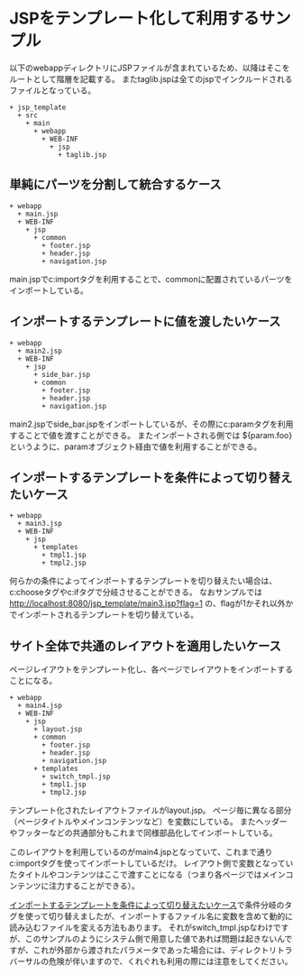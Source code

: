 # JSPをテンプレート化して利用するサンプル

以下のwebappディレクトリにJSPファイルが含まれているため、以降はそこをルートとして階層を記載する。
またtaglib.jspは全てのjspでインクルードされるファイルとなっている。

```
+ jsp_template
  + src
    + main
      + webapp
        + WEB-INF
          + jsp
            + taglib.jsp
```


## 単純にパーツを分割して統合するケース

```
+ webapp
  + main.jsp
  + WEB-INF
    + jsp
      + common
        + footer.jsp
        + header.jsp
        + navigation.jsp
```

main.jspでc:importタグを利用することで、commonに配置されているパーツをインポートしている。

## インポートするテンプレートに値を渡したいケース

```
+ webapp
  + main2.jsp
  + WEB-INF
    + jsp
      + side_bar.jsp
      + common
        + footer.jsp
        + header.jsp
        + navigation.jsp
```

main2.jspでside_bar.jspをインポートしているが、その際にc:paramタグを利用することで値を渡すことができる。
またインポートされる側では ${param.foo} というように、paramオブジェクト経由で値を利用することができる。

## <a name="main3"></a>インポートするテンプレートを条件によって切り替えたいケース

```
+ webapp
  + main3.jsp
  + WEB-INF
    + jsp
      + templates
        + tmpl1.jsp
        + tmpl2.jsp
```

何らかの条件によってインポートするテンプレートを切り替えたい場合は、c:chooseタグやc:ifタグで分岐させることができる。
なおサンプルでは
[http://localhost:8080/jsp_template/main3.jsp?flag=1](http://localhost:8080/jsp_template/main3.jsp?flag=1 "ホスト名/IP、ポート番号は環境に合わせてね")
の、flagが1かそれ以外かでインポートされるテンプレートを切り替えている。

## サイト全体で共通のレイアウトを適用したいケース

ページレイアウトをテンプレート化し、各ページでレイアウトをインポートすることになる。

```
+ webapp
  + main4.jsp
  + WEB-INF
    + jsp
      + layout.jsp
      + common
        + footer.jsp
        + header.jsp
        + navigation.jsp
      + templates
        + switch_tmpl.jsp
        + tmpl1.jsp
        + tmpl2.jsp
```

テンプレート化されたレイアウトファイルがlayout.jsp。
ページ毎に異なる部分（ページタイトルやメインコンテンツなど）を変数にしている。
またヘッダーやフッターなどの共通部分もこれまで同様部品化してインポートしている。

このレイアウトを利用しているのがmain4.jspとなっていて、これまで通りc:importタグを使ってインポートしているだけ。
レイアウト側で変数となっていたタイトルやコンテンツはここで渡すことになる（つまり各ページではメインコンテンツに注力することができる）。

[インポートするテンプレートを条件によって切り替えたいケース](#main3)で条件分岐のタグを使って切り替えましたが、インポートするファイル名に変数を含めて動的に読み込むファイルを変える方法もあります。
それがswitch_tmpl.jspなわけですが、このサンプルのようにシステム側で用意した値であれば問題は起きないんですが、これが外部から渡されたパラメータであった場合には、ディレクトリトラバーサルの危険が伴いますので、くれぐれも利用の際には注意をしてください。
